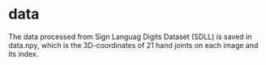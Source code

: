 # data
The data processed from Sign Languag Digits Dataset (SDLL) is saved in data.npy, which is the 3D-coordinates of 21 hand joints on each image and its index. 
